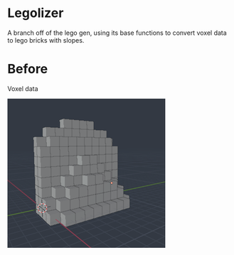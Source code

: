 # Legolizer
A branch off of the lego gen, using its base functions to convert voxel data to lego bricks with slopes.


# Before
Voxel data

![Image of before](https://raw.githubusercontent.com/CitrinesAnimations/LegoGen/09ae8eb818fdac43af32dfa196ae6774fa60d578/Readme%20images/before.png)
